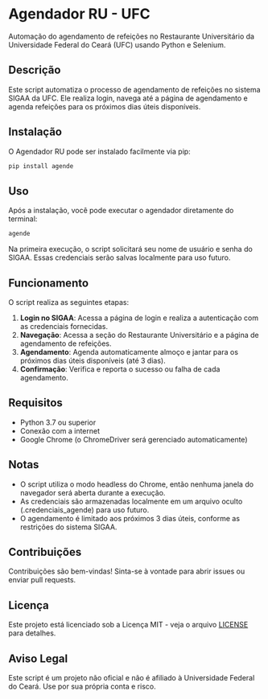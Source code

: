 # Agendador RU - UFC

Automação do agendamento de refeições no Restaurante Universitário da Universidade Federal do Ceará (UFC) usando Python e Selenium.

## Descrição

Este script automatiza o processo de agendamento de refeições no sistema SIGAA da UFC. Ele realiza login, navega até a página de agendamento e agenda refeições para os próximos dias úteis disponíveis.

## Instalação

O Agendador RU pode ser instalado facilmente via pip:

```bash
pip install agende
```

## Uso

Após a instalação, você pode executar o agendador diretamente do terminal:

```bash
agende
```

Na primeira execução, o script solicitará seu nome de usuário e senha do SIGAA. Essas credenciais serão salvas localmente para uso futuro.

## Funcionamento

O script realiza as seguintes etapas:

1. **Login no SIGAA**: Acessa a página de login e realiza a autenticação com as credenciais fornecidas.
2. **Navegação**: Acessa a seção do Restaurante Universitário e a página de agendamento de refeições.
3. **Agendamento**: Agenda automaticamente almoço e jantar para os próximos dias úteis disponíveis (até 3 dias).
4. **Confirmação**: Verifica e reporta o sucesso ou falha de cada agendamento.

## Requisitos

- Python 3.7 ou superior
- Conexão com a internet
- Google Chrome (o ChromeDriver será gerenciado automaticamente)

## Notas

- O script utiliza o modo headless do Chrome, então nenhuma janela do navegador será aberta durante a execução.
- As credenciais são armazenadas localmente em um arquivo oculto (.credenciais_agende) para uso futuro.
- O agendamento é limitado aos próximos 3 dias úteis, conforme as restrições do sistema SIGAA.

## Contribuições

Contribuições são bem-vindas! Sinta-se à vontade para abrir issues ou enviar pull requests.

## Licença

Este projeto está licenciado sob a Licença MIT - veja o arquivo [LICENSE](LICENSE) para detalhes.

## Aviso Legal

Este script é um projeto não oficial e não é afiliado à Universidade Federal do Ceará. Use por sua própria conta e risco.